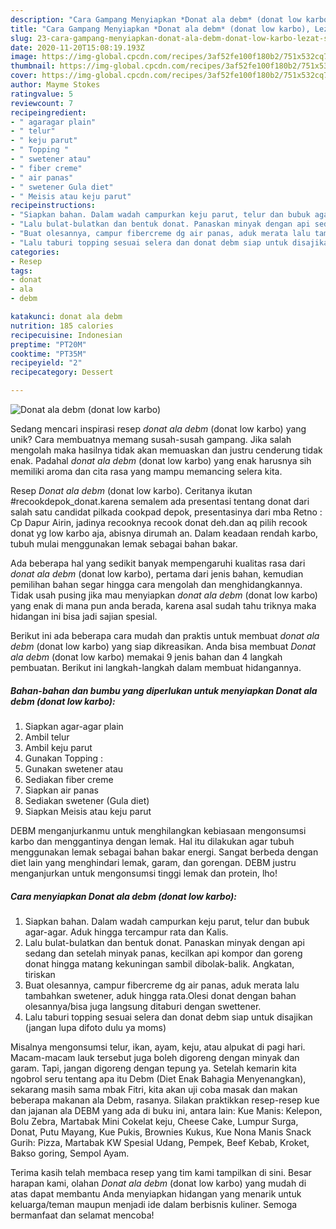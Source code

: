 ```yaml
---
description: "Cara Gampang Menyiapkan *Donat ala debm* (donat low karbo), Lezat Sekali"
title: "Cara Gampang Menyiapkan *Donat ala debm* (donat low karbo), Lezat Sekali"
slug: 23-cara-gampang-menyiapkan-donat-ala-debm-donat-low-karbo-lezat-sekali
date: 2020-11-20T15:08:19.193Z
image: https://img-global.cpcdn.com/recipes/3af52fe100f180b2/751x532cq70/donat-ala-debm-donat-low-karbo-foto-resep-utama.jpg
thumbnail: https://img-global.cpcdn.com/recipes/3af52fe100f180b2/751x532cq70/donat-ala-debm-donat-low-karbo-foto-resep-utama.jpg
cover: https://img-global.cpcdn.com/recipes/3af52fe100f180b2/751x532cq70/donat-ala-debm-donat-low-karbo-foto-resep-utama.jpg
author: Mayme Stokes
ratingvalue: 5
reviewcount: 7
recipeingredient:
- " agaragar plain"
- " telur"
- " keju parut"
- " Topping "
- " swetener atau"
- " fiber creme"
- " air panas"
- " swetener Gula diet"
- " Meisis atau keju parut"
recipeinstructions:
- "Siapkan bahan. Dalam wadah campurkan keju parut, telur dan bubuk agar-agar. Aduk hingga tercampur rata dan Kalis."
- "Lalu bulat-bulatkan dan bentuk donat. Panaskan minyak dengan api sedang dan setelah minyak panas, kecilkan api kompor dan goreng donat hingga matang kekuningan sambil dibolak-balik. Angkatan, tiriskan"
- "Buat olesannya, campur fibercreme dg air panas, aduk merata lalu tambahkan swetener, aduk hingga rata.Olesi donat dengan bahan olesannya/bisa juga langsung ditaburi dengan swettener."
- "Lalu taburi topping sesuai selera dan donat debm siap untuk disajikan (jangan lupa difoto dulu ya moms)"
categories:
- Resep
tags:
- donat
- ala
- debm

katakunci: donat ala debm 
nutrition: 185 calories
recipecuisine: Indonesian
preptime: "PT20M"
cooktime: "PT35M"
recipeyield: "2"
recipecategory: Dessert

---
```



![*Donat ala debm* (donat low karbo)](https://img-global.cpcdn.com/recipes/3af52fe100f180b2/751x532cq70/donat-ala-debm-donat-low-karbo-foto-resep-utama.jpg)

Sedang mencari inspirasi resep *donat ala debm* (donat low karbo) yang unik? Cara membuatnya memang susah-susah gampang. Jika salah mengolah maka hasilnya tidak akan memuaskan dan justru cenderung tidak enak. Padahal *donat ala debm* (donat low karbo) yang enak harusnya sih memiliki aroma dan cita rasa yang mampu memancing selera kita.

Resep *Donat ala debm* (donat low karbo). Ceritanya ikutan #recookdepok_donat.karena semalem ada presentasi tentang donat dari salah satu candidat pilkada cookpad depok, presentasinya dari mba Retno : Cp Dapur Airin, jadinya recooknya recook donat deh.dan aq pilih recook donat yg low karbo aja, abisnya dirumah an. Dalam keadaan rendah karbo, tubuh mulai menggunakan lemak sebagai bahan bakar.

Ada beberapa hal yang sedikit banyak mempengaruhi kualitas rasa dari *donat ala debm* (donat low karbo), pertama dari jenis bahan, kemudian pemilihan bahan segar hingga cara mengolah dan menghidangkannya. Tidak usah pusing jika mau menyiapkan *donat ala debm* (donat low karbo) yang enak di mana pun anda berada, karena asal sudah tahu triknya maka hidangan ini bisa jadi sajian spesial.


Berikut ini ada beberapa cara mudah dan praktis untuk membuat *donat ala debm* (donat low karbo) yang siap dikreasikan. Anda bisa membuat *Donat ala debm* (donat low karbo) memakai 9 jenis bahan dan 4 langkah pembuatan. Berikut ini langkah-langkah dalam membuat hidangannya.

<!--inarticleads1-->

##### Bahan-bahan dan bumbu yang diperlukan untuk menyiapkan *Donat ala debm* (donat low karbo):

1. Siapkan  agar-agar plain
1. Ambil  telur
1. Ambil  keju parut
1. Gunakan  Topping :
1. Gunakan  swetener atau
1. Sediakan  fiber creme
1. Siapkan  air panas
1. Sediakan  swetener (Gula diet)
1. Siapkan  Meisis atau keju parut


DEBM menganjurkanmu untuk menghilangkan kebiasaan mengonsumsi karbo dan menggantinya dengan lemak. Hal itu dilakukan agar tubuh menggunakan lemak sebagai bahan bakar energi. Sangat berbeda dengan diet lain yang menghindari lemak, garam, dan gorengan. DEBM justru menganjurkan untuk mengonsumsi tinggi lemak dan protein, lho! 

<!--inarticleads2-->

##### Cara menyiapkan *Donat ala debm* (donat low karbo):

1. Siapkan bahan. Dalam wadah campurkan keju parut, telur dan bubuk agar-agar. Aduk hingga tercampur rata dan Kalis.
1. Lalu bulat-bulatkan dan bentuk donat. Panaskan minyak dengan api sedang dan setelah minyak panas, kecilkan api kompor dan goreng donat hingga matang kekuningan sambil dibolak-balik. Angkatan, tiriskan
1. Buat olesannya, campur fibercreme dg air panas, aduk merata lalu tambahkan swetener, aduk hingga rata.Olesi donat dengan bahan olesannya/bisa juga langsung ditaburi dengan swettener.
1. Lalu taburi topping sesuai selera dan donat debm siap untuk disajikan (jangan lupa difoto dulu ya moms)


Misalnya mengonsumsi telur, ikan, ayam, keju, atau alpukat di pagi hari. Macam-macam lauk tersebut juga boleh digoreng dengan minyak dan garam. Tapi, jangan digoreng dengan tepung ya. Setelah kemarin kita ngobrol seru tentang apa itu Debm (Diet Enak Bahagia Menyenangkan), sekarang masih sama mbak Fitri, kita akan uji coba masak dan makan beberapa makanan ala Debm, rasanya. Silakan praktikkan resep-resep kue dan jajanan ala DEBM yang ada di buku ini, antara lain: Kue Manis: Kelepon, Bolu Zebra, Martabak Mini Cokelat keju, Cheese Cake, Lumpur Surga, Donat, Putu Mayang, Kue Pukis, Brownies Kukus, Kue Nona Manis Snack Gurih: Pizza, Martabak KW Spesial Udang, Pempek, Beef Kebab, Kroket, Bakso goring, Sempol Ayam. 

Terima kasih telah membaca resep yang tim kami tampilkan di sini. Besar harapan kami, olahan *Donat ala debm* (donat low karbo) yang mudah di atas dapat membantu Anda menyiapkan hidangan yang menarik untuk keluarga/teman maupun menjadi ide dalam berbisnis kuliner. Semoga bermanfaat dan selamat mencoba!
